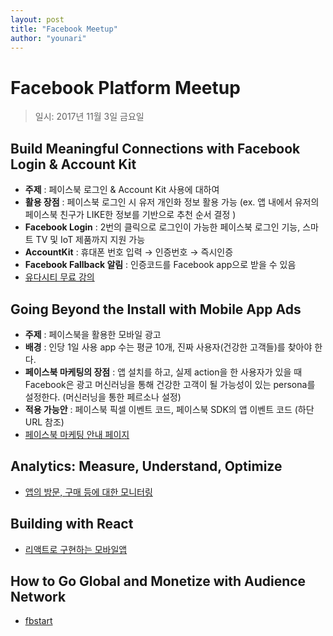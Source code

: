 ```yaml
---
layout: post
title: "Facebook Meetup"
author: "younari"
---
```


# Facebook Platform Meetup

> 일시: 2017년 11월 3일 금요일

## Build Meaningful Connections with Facebook Login & Account Kit
- **주제** : 페이스북 로그인 & Account Kit 사용에 대하여
- **활용 장점** : 페이스북 로그인 시 유저 개인화 정보 활용 가능 (ex. 앱 내에서 유저의 페이스북 친구가 LIKE한 정보를 기반으로 추천 순서 결정 )
- **Facebook Login** : 2번의 클릭으로 로그인이 가능한 페이스북 로그인 기능, 스마트 TV 및 IoT 제품까지 지원 가능
- **AccountKit** : 휴대폰 번호 입력 → 인증번호 → 즉시인증
- **Facebook Fallback 알림** : 인증코드를 Facebook app으로 받을 수 있음
- [유다시티 무료 강의](https://www.udacity.com/course/passwordless-login-solutions-for-ios--ud1028)

## Going Beyond the Install with Mobile App Ads
- **주제** : 페이스북을 활용한 모바일 광고 
- **배경** : 인당 1일 사용 app 수는 평균 10개, 진짜 사용자(건강한 고객들)를 찾아야 한다.
- **페이스북 마케팅의 장점** : 앱 설치를 하고, 실제 action을 한 사용자가 있을 때 Facebook은 광고 머신러닝을 통해 건강한 고객이 될 가능성이 있는 persona를 설정한다. (머신러닝을 통한 페르소나 설정)
- **적용 가능안** : 페이스북 픽셀 이벤트 코드, 페이스북 SDK의 앱 이벤트 코드 (하단 URL 참조)
- [페이스북 마케팅 안내 페이지](https://developers.facebook.com/products/ads/overview/)

## Analytics: Measure, Understand, Optimize
- [앱의 방문, 구매 등에 대한 모니터링](https://analytics.facebook.com/)

## Building with React
- [리액트로 구현하는 모바일앱](https://github.com/facebook/react)

## How to Go Global and Monetize with Audience Network
- [fbstart](https://developers.facebook.com/fbstart/)